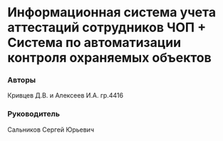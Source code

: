 # Информационная система учета аттестаций сотрудников ЧОП + Система по автоматизации контроля охраняемых объектов
### Авторы
Кривцев Д.В. и Алексеев И.А. гр.4416
### Руководитель 
Сальников Сергей Юрьевич
